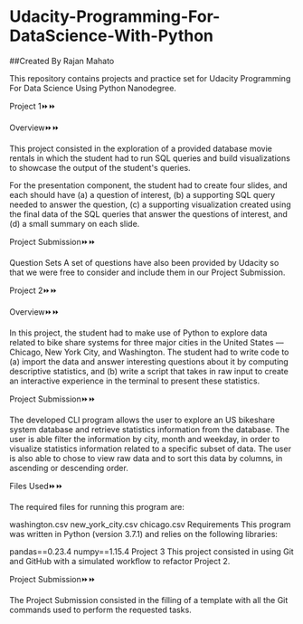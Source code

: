 # Udacity-Programming-For-DataScience-With-Python

##Created By Rajan Mahato

This repository contains projects and practice set for Udacity Programming For Data Science Using Python Nanodegree.

Project 1⏩⏩

Overview⏩⏩

This project consisted in the exploration of a provided database movie rentals in which the student had to run SQL queries and build visualizations to showcase the output of the student's queries.

For the presentation component, the student had to create four slides, and each should have (a) a question of interest, (b) a supporting SQL query needed to answer the question, (c) a supporting visualization created using the final data of the SQL queries that answer the questions of interest, and (d) a small summary on each slide.

Project Submission⏩⏩


Question Sets
A set of questions have also been provided by Udacity so that we were free to consider and include them in our Project Submission.

Project 2⏩⏩

Overview⏩⏩

In this project, the student had to make use of Python to explore data related to bike share systems for three major cities in the United States — Chicago, New York City, and Washington. The student had to write code to (a) import the data and answer interesting questions about it by computing descriptive statistics, and (b) write a script that takes in raw input to create an interactive experience in the terminal to present these statistics.

Project Submission⏩⏩

The developed CLI program allows the user to explore an US bikeshare system database and retrieve statistics information from the database. The user is able filter the information by city, month and weekday, in order to visualize statistics information related to a specific subset of data. The user is also able to chose to view raw data and to sort this data by columns, in ascending or descending order.


Files Used⏩⏩

The required files for running this program are:

washington.csv
new_york_city.csv
chicago.csv
Requirements
This program was written in Python (version 3.7.1) and relies on the following libraries:

pandas==0.23.4
numpy==1.15.4
Project 3
This project consisted in using Git and GitHub with a simulated workflow to refactor Project 2.

Project Submission⏩⏩

The Project Submission consisted in the filling of a template with all the Git commands used to perform the requested tasks.
